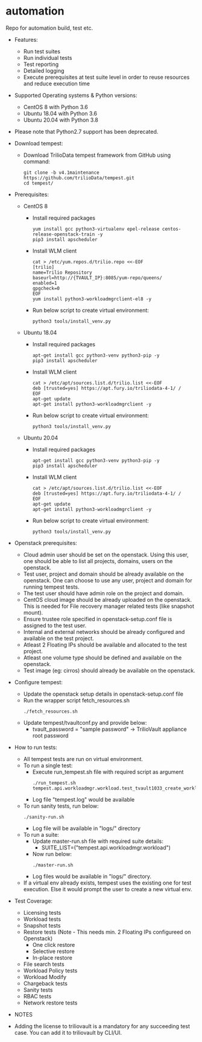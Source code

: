 # automation
Repo for automation build, test etc.

* Features:
    - Run test suites
    - Run individual tests
    - Test reporting
    - Detailed logging
    - Execute prerequisites at test suite level in order to reuse resources and reduce execution time

* Supported Operating systems & Python versions:
    - CentOS 8 with Python 3.6
    - Ubuntu 18.04 with Python 3.6
    - Ubuntu 20.04 with Python 3.8
    
* Please note that Python2.7 support has been deprecated.

* Download tempest:
    - Download TrilioData tempest framework from GitHub using command:
      ```
      git clone -b v4.1maintenance https://github.com/trilioData/tempest.git
      cd tempest/
      ```
      
* Prerequisites:
    - CentOS 8
         - Install required packages
           ```
           yum install gcc python3-virtualenv epel-release centos-release-openstack-train -y
           pip3 install apscheduler
           ```

         - Install WLM client
           ```
           cat > /etc/yum.repos.d/trilio.repo <<-EOF
           [trilio]
           name=Trilio Repository
           baseurl=http://{TVAULT_IP}:8085/yum-repo/queens/
           enabled=1
           gpgcheck=0
           EOF
           yum install python3-workloadmgrclient-el8 -y
           ```
           
         - Run below script to create virtual environment:
           ```
           python3 tools/install_venv.py
            ```
    - Ubuntu 18.04
         - Install required packages
           ```
           apt-get install gcc python3-venv python3-pip -y
           pip3 install apscheduler
           ```

         - Install WLM client
           ```
           cat > /etc/apt/sources.list.d/trilio.list <<-EOF
           deb [trusted=yes] https://apt.fury.io/triliodata-4-1/ /
           EOF
           apt-get update
           apt-get install python3-workloadmgrclient -y
           ```

         - Run below script to create virtual environment:
           ```
           python3 tools/install_venv.py
            ```
    - Ubuntu 20.04
         - Install required packages
           ```
           apt-get install gcc python3-venv python3-pip -y
           pip3 install apscheduler
           ```

         - Install WLM client
           ```
           cat > /etc/apt/sources.list.d/trilio.list <<-EOF
           deb [trusted=yes] https://apt.fury.io/triliodata-4-1/ /
           EOF
           apt-get update
           apt-get install python3-workloadmgrclient -y
           ```

         - Run below script to create virtual environment:
           ```
           python3 tools/install_venv.py
            ```

* Openstack prerequisites:

    - Cloud admin user should be set on the openstack. Using this user, one should be able to list all projects, domains, users on the openstack. 
    - Test user, project and domain should be already available on the openstack. One can choose to use any user, project and domain for running tempest tests.
    - The test user should have admin role on the project and domain.
    - CentOS cloud image should be already uploaded on the openstack. This is needed for File recovery manager related tests (like snapshot mount).
    - Ensure trustee role specified in openstack-setup.conf file is assigned to the test user.
    - Internal and external networks should be already configured and available on the test project.
    - Atleast 2 Floating IPs should be available and allocated to the test project.
    - Atleast one volume type should be defined and available on the openstack.
    - Test image (eg: cirros) should already be available on the openstack.

* Configure tempest:

    - Update the openstack setup details in openstack-setup.conf file 
    - Run the wrapper script fetch_resources.sh
      ```
      ./fetch_resources.sh
      ```
    - Update tempest/tvaultconf.py and provide below:
        - tvault_password = "sample password" → TrilioVault appliance root password
                
* How to run tests:

    - All tempest tests are run on virtual environment.
    - To run a single test:
        - Execute run_tempest.sh file with required script as argument
          ```
          ./run_tempest.sh tempest.api.workloadmgr.workload.test_tvault1033_create_workload
          ```
        - Log file "tempest.log" would be available
    - To run sanity tests, run below:
        ```
        ./sanity-run.sh
        ```
        - Log file will be available in "logs/" directory
    - To run a suite:
        - Update master-run.sh file with required suite details:
            - SUITE_LIST=("tempest.api.workloadmgr.workload") 
        - Now run below:
            ```
            ./master-run.sh 
            ```
        - Log files would be available in "logs/" directory.
     - If a virtual env already exists, tempest uses the existing one for test execution. Else it would prompt the user to create a new virtual env.

* Test Coverage:

    - Licensing tests
    - Workload tests
    - Snapshot tests
    - Restore tests (Note - This needs min. 2 Floating IPs configureed on Openstack)
        - One click restore
        - Selective restore
        - In-place restore
    - File search tests
    - Workload Policy tests
    - Workload Modify
    - Chargeback tests
    - Sanity tests
    - RBAC tests
    - Network restore tests

* NOTES

* Adding the license to triliovault is a mandatory for any succeeding test case. You can add it to triliovault by CLI/UI. 
